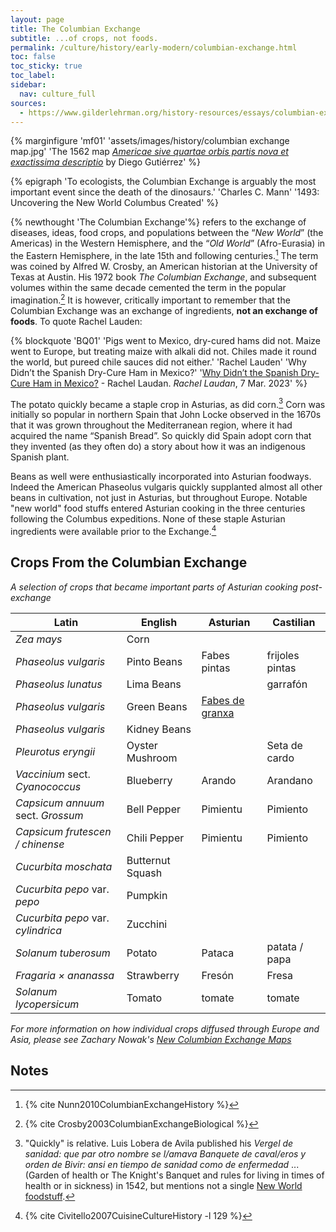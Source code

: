```yaml
---
layout: page
title: The Columbian Exchange
subtitle: ...of crops, not foods.
permalink: /culture/history/early-modern/columbian-exchange.html
toc: false
toc_sticky: true
toc_label: 
sidebar:
  nav: culture_full
sources:
  - https://www.gilderlehrman.org/history-resources/essays/columbian-exchange
---
```

{% marginfigure 'mf01' 'assets/images/history/columbian exchange map.jpg' 'The 1562 map *[Americae sive quartae orbis partis nova et exactissima descriptio](https://www.loc.gov/collections/discovery-and-exploration/articles-and-essays/the-1562-map-of-america/)* by Diego Gutiérrez' %}

{% epigraph 'To ecologists, the Columbian Exchange is arguably the most important event since the death of the dinosaurs.' 'Charles C. Mann' '1493: Uncovering the New World Columbus Created' %}

{% newthought 'The Columbian Exchange'%} refers to the exchange of diseases, ideas, food crops, and populations between the “*New World*” (the Americas) in the Western Hemisphere, and the “*Old World*” (Afro-Eurasia) in the Eastern Hemisphere, in the late 15th and following centuries.[^1] The term was coined by Alfred W. Crosby, an American historian at the University of Texas at Austin. His 1972 book _The Columbian Exchange_, and subsequent volumes within the same decade cemented the term in the popular imagination.[^2] It is however, critically important to remember that the Columbian Exchange was an exchange of ingredients, **not an exchange of foods**. To quote Rachel Lauden:

{% blockquote 'BQ01' 'Pigs went to Mexico, dry-cured hams did not. Maize went to Europe, but treating maize with alkali did not. Chiles made it round the world, but pureed chile sauces did not either.'
'Rachel Lauden' 'Why Didn’t the Spanish Dry-Cure Ham in Mexico?' '[Why Didn’t the Spanish Dry-Cure Ham in Mexico?](http://www.rachellaudan.com/2023/03/why-didnt-the-spanish-dry-cure-ham-in-mexico.html) - Rachel Laudan. _Rachel Laudan_, 7 Mar. 2023' %}

The potato quickly became a staple crop in Asturias, as did corn.[^4] Corn was initially so popular in northern Spain that John Locke observed in the 1670s that it was grown throughout the Mediterranean region, where it had acquired the name “Spanish Bread”. So quickly did Spain adopt corn that they invented (as they often do) a story about how it was an indigenous Spanish plant.

Beans as well were enthusiastically incorporated into Asturian foodways. Indeed the American Phaseolus vulgaris quickly supplanted almost all other beans in cultivation, not just in Asturias, but throughout Europe. Notable "new world" food stuffs entered Asturian cooking in the three centuries following the Columbus expeditions. None of these staple Asturian ingredients were available prior to the Exchange.[^3]

## Crops From the Columbian Exchange
*A selection of crops that became important parts of Asturian cooking post-exchange*

| Latin                                | English          | Asturian         | Castilian       |
|--------------------------------------|------------------|------------------|-----------------|
| *Zea mays*                           | Corn             |                  |                 |
| *Phaseolus vulgaris*                 | Pinto Beans      | Fabes pintas     | frijoles pintas |
| *Phaseolus lunatus*                  | Lima Beans       |                  | garrafón        |
| *Phaseolus vulgaris*                 | Green Beans      | [Fabes de granxa](/culture/ingredients/beans/fabes.html)  |                 |
| *Phaseolus vulgaris*                 | Kidney Beans     |                  |                 |
| *Pleurotus eryngii*                  | Oyster Mushroom  |                  | Seta de cardo   |
| *Vaccinium* sect. *Cyanococcus*      | Blueberry        | Arando           | Arandano        |
| *Capsicum annuum* sect. *Grossum*    | Bell Pepper      | Pimientu         | Pimiento        |
| *Capsicum frutescen / chinense*      | Chili Pepper     | Pimientu         | Pimiento        |
| *Cucurbita moschata*                 | Butternut Squash |                  |                 |
| *Cucurbita pepo* var. *pepo*         | Pumpkin          |                  |                 |
| *Cucurbita pepo* var. *cylindrica*   | Zucchini         |                  |                 |
| *Solanum tuberosum*                  | Potato           | Pataca           | patata / papa   |
| *Fragaria × ananassa*                | Strawberry       | Fresón           | Fresa           |
| *Solanum lycopersicum*               | Tomato           | tomate           | tomate          |

*For more information on how individual crops diffused through Europe and Asia, please see Zachary Nowak's [New Columbian Exchange Maps](https://www.zacharynowak.com/new-columbian-exchange-maps/)*

## Notes
[^1]: {% cite Nunn2010ColumbianExchangeHistory %}
[^2]: {% cite Crosby2003ColumbianExchangeBiological %}
[^3]: {% cite Civitello2007CuisineCultureHistory -l 129 %}
[^4]: "Quickly" is relative. Luis Lobera de Avila published his _Vergel de sanidad: que par otro nombre se l/amava Banquete de caval/eros y orden de Bivir: ansi en tiempo de sanidad como de enfermedad_ ... (Garden of health or The Knight's Banquet and rules for living in times of health or in sickness) in 1542, but mentions not a single [New World foodstuff](https://eatingasturias.com/wiki/Columbian_Exchange "Columbian Exchange").